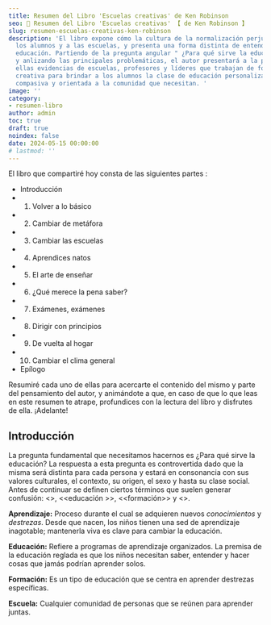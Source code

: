 ```yaml
---
title: Resumen del Libro 'Escuelas creativas' de Ken Robinson
seo: 📙 Resumen del Libro 'Escuelas creativas' 【 de Ken Robinson 】
slug: resumen-escuelas-creativas-ken-robinson
description: 'El libro expone cómo la cultura de la normalización perjudica a
  los alumnos y a las escuelas, y presenta una forma distinta de entender a la
  educación. Partiendo de la pregunta angular " ¿Para qué sirve la educación? "
  y anlizando las principales problemáticas, el autor presentará a la par de
  ellas evidencias de escuelas, profesores y líderes que trabajan de forma
  creativa para brindar a los alumnos la clase de educación personalizada,
  compasiva y orientada a la comunidad que necesitan. '
image: ''
category:
- resumen-libro
author: admin
toc: true
draft: true
noindex: false
date: 2024-05-15 00:00:00
# lastmod: ''
---
```

El libro que compartiré hoy consta de las siguientes partes :

- Introducción
- 1. Volver a lo básico
- 2. Cambiar de metáfora
- 3. Cambiar las escuelas
- 4. Aprendices natos
- 5. El arte de enseñar
- 6. ¿Qué merece la pena saber?
- 7. Exámenes, exámenes
- 8. Dirigir con principios
- 9. De vuelta al hogar
- 10. Cambiar el clima general
- Epílogo

Resumiré cada uno de ellas para acercarte el contenido del mismo y parte del pensamiento del autor, y animándote a que, en caso de que lo que leas en este resumen te atrape, profundices con la lectura del libro y disfrutes de ella. ¡Adelante!

## Introducción

La pregunta fundamental que necesitamos hacernos es ¿Para qué sirve la educación? La respuesta a esta pregunta es controvertida dado que la misma será distinta para cada persona y estará en consonancia con sus valores culturales, el contexto, su origen, el sexo y hasta su clase social.  Antes de continuar se definen ciertos términos que suelen generar confusión: <<aprendizaje >>, <<educación >>, <<formación>> y <<escuela >>.

**Aprendizaje:** Proceso durante el cual se adquieren nuevos _conocimientos_ y _destrezas_. Desde que nacen, los niños tienen una sed de aprendizaje inagotable; mantenerla viva es clave para cambiar la educación. 

**Educación:** Refiere a programas de aprendizaje organizados. La premisa de la educación reglada es que los niños necesitan saber, entender y hacer cosas que jamás podrían aprender solos. 

**Formación:** Es un tipo de educación que se centra en aprender destrezas específicas.

**Escuela:** Cualquier comunidad de personas que se reúnen para aprender juntas.
